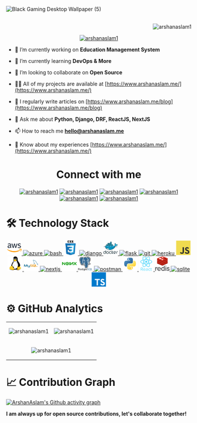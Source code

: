 
![Black Gaming Desktop Wallpaper (5)](https://user-images.githubusercontent.com/54641847/196454964-7a325464-a26e-46e2-ac2c-8587f73f90b8.png)

<p align="right"><br><img src="https://komarev.com/ghpvc/?username=arshanaslam1&label=Profile%20views&color=0e75b6&style=flat" alt="arshanaslam1" /></p>

<p align="center"> <a href="https://github.com/ryo-ma/github-profile-trophy"><img src="https://github-profile-trophy.vercel.app/?username=arshanaslam1&theme=alduin" alt="arshanaslam1" /></a> </p>


- 🔭 I’m currently working on **Education Management System**

- 🌱 I’m currently learning **DevOps & More**

- 👯 I’m looking to collaborate on **Open Source**

- 👨‍💻 All of my projects are available at [https://www.arshanaslam.me/](https://www.arshanaslam.me/)

- 📝 I regularly write articles on [https://www.arshanaslam.me/blog](https://www.arshanaslam.me/blog)

- 💬 Ask me about **Python, Django, DRF, ReactJS, NextJS**

- 📫 How to reach me **hello@arshanaslam.me**

- 📄 Know about my experiences [https://www.arshanaslam.me/](https://www.arshanaslam.me/)

<h1 align="center">
Connect with me</h1>
<p align="center">
<a href="https://twitter.com/arshanaslam1" target="blank"><img align="center" src="https://raw.githubusercontent.com/rahuldkjain/github-profile-readme-generator/master/src/images/icons/Social/twitter.svg" alt="arshanaslam1" height="30" width="40" /></a>
<a href="https://linkedin.com/in/arshanaslam1" target="blank"><img align="center" src="https://raw.githubusercontent.com/rahuldkjain/github-profile-readme-generator/master/src/images/icons/Social/linked-in-alt.svg" alt="arshanaslam1" height="30" width="40" /></a>
<a href="https://kaggle.com/arshanaslam1" target="blank"><img align="center" src="https://raw.githubusercontent.com/rahuldkjain/github-profile-readme-generator/master/src/images/icons/Social/kaggle.svg" alt="arshanaslam1" height="30" width="40" /></a>
<a href="https://fb.com/arshanaslam1" target="blank"><img align="center" src="https://raw.githubusercontent.com/rahuldkjain/github-profile-readme-generator/master/src/images/icons/Social/facebook.svg" alt="arshanaslam1" height="30" width="40" /></a>
<a href="https://instagram.com/arshanaslam1" target="blank"><img align="center" src="https://raw.githubusercontent.com/rahuldkjain/github-profile-readme-generator/master/src/images/icons/Social/instagram.svg" alt="arshanaslam1" height="30" width="40" /></a>
<a href="https://www.hackerrank.com/arshanaslam1" target="blank"><img align="center" src="https://raw.githubusercontent.com/rahuldkjain/github-profile-readme-generator/master/src/images/icons/Social/hackerrank.svg" alt="arshanaslam1" height="30" width="40" /></a>
</p>

<h1 align="left">🛠 Technology Stack</h1>
<p align="center"> <a href="https://aws.amazon.com" target="_blank" rel="noreferrer"> <img src="https://raw.githubusercontent.com/devicons/devicon/master/icons/amazonwebservices/amazonwebservices-original-wordmark.svg" alt="aws" width="40" height="40"/> </a> <a href="https://azure.microsoft.com/en-in/" target="_blank" rel="noreferrer"> <img src="https://www.vectorlogo.zone/logos/microsoft_azure/microsoft_azure-icon.svg" alt="azure" width="40" height="40"/> </a> <a href="https://www.gnu.org/software/bash/" target="_blank" rel="noreferrer"> <img src="https://www.vectorlogo.zone/logos/gnu_bash/gnu_bash-icon.svg" alt="bash" width="40" height="40"/> </a> <a href="https://www.w3schools.com/css/" target="_blank" rel="noreferrer"> <img src="https://raw.githubusercontent.com/devicons/devicon/master/icons/css3/css3-original-wordmark.svg" alt="css3" width="40" height="40"/> </a> <a href="https://www.djangoproject.com/" target="_blank" rel="noreferrer"> <img src="https://cdn.worldvectorlogo.com/logos/django.svg" alt="django" width="40" height="40"/> </a> <a href="https://www.docker.com/" target="_blank" rel="noreferrer"> <img src="https://raw.githubusercontent.com/devicons/devicon/master/icons/docker/docker-original-wordmark.svg" alt="docker" width="40" height="40"/> </a> <a href="https://flask.palletsprojects.com/" target="_blank" rel="noreferrer"> <img src="https://www.vectorlogo.zone/logos/pocoo_flask/pocoo_flask-icon.svg" alt="flask" width="40" height="40"/> </a> <a href="https://git-scm.com/" target="_blank" rel="noreferrer"> <img src="https://www.vectorlogo.zone/logos/git-scm/git-scm-icon.svg" alt="git" width="40" height="40"/> </a> <a href="https://heroku.com" target="_blank" rel="noreferrer"> <img src="https://www.vectorlogo.zone/logos/heroku/heroku-icon.svg" alt="heroku" width="40" height="40"/> </a> <a href="https://developer.mozilla.org/en-US/docs/Web/JavaScript" target="_blank" rel="noreferrer"> <img src="https://raw.githubusercontent.com/devicons/devicon/master/icons/javascript/javascript-original.svg" alt="javascript" width="40" height="40"/> </a> <a href="https://www.linux.org/" target="_blank" rel="noreferrer"> <img src="https://raw.githubusercontent.com/devicons/devicon/master/icons/linux/linux-original.svg" alt="linux" width="40" height="40"/> </a> <a href="https://www.mysql.com/" target="_blank" rel="noreferrer"> <img src="https://raw.githubusercontent.com/devicons/devicon/master/icons/mysql/mysql-original-wordmark.svg" alt="mysql" width="40" height="40"/> </a> <a href="https://nextjs.org/" target="_blank" rel="noreferrer"> <img src="https://cdn.worldvectorlogo.com/logos/nextjs-2.svg" alt="nextjs" width="40" height="40"/> </a> <a href="https://www.nginx.com" target="_blank" rel="noreferrer"> <img src="https://raw.githubusercontent.com/devicons/devicon/master/icons/nginx/nginx-original.svg" alt="nginx" width="40" height="40"/> </a> <a href="https://www.postgresql.org" target="_blank" rel="noreferrer"> <img src="https://raw.githubusercontent.com/devicons/devicon/master/icons/postgresql/postgresql-original-wordmark.svg" alt="postgresql" width="40" height="40"/> </a> <a href="https://postman.com" target="_blank" rel="noreferrer"> <img src="https://www.vectorlogo.zone/logos/getpostman/getpostman-icon.svg" alt="postman" width="40" height="40"/> </a> <a href="https://www.python.org" target="_blank" rel="noreferrer"> <img src="https://raw.githubusercontent.com/devicons/devicon/master/icons/python/python-original.svg" alt="python" width="40" height="40"/> </a> <a href="https://reactjs.org/" target="_blank" rel="noreferrer"> <img src="https://raw.githubusercontent.com/devicons/devicon/master/icons/react/react-original-wordmark.svg" alt="react" width="40" height="40"/> </a> <a href="https://redis.io" target="_blank" rel="noreferrer"> <img src="https://raw.githubusercontent.com/devicons/devicon/master/icons/redis/redis-original-wordmark.svg" alt="redis" width="40" height="40"/> </a> <a href="https://www.sqlite.org/" target="_blank" rel="noreferrer"> <img src="https://www.vectorlogo.zone/logos/sqlite/sqlite-icon.svg" alt="sqlite" width="40" height="40"/> </a> <a href="https://www.typescriptlang.org/" target="_blank" rel="noreferrer"> <img src="https://raw.githubusercontent.com/devicons/devicon/master/icons/typescript/typescript-original.svg" alt="typescript" width="40" height="40"/> </a> </p>
<h1 align="left">⚙️ GitHub Analytics</h1>
<table align="center">
  <tr>
  <td>
    <p><img height="180px" src="https://github-readme-stats.vercel.app/api?username=arshanaslam1&show_icons=true&locale=en&theme=dark" alt="arshanaslam1" />   </p>
  </td>
  <td>
<p><img height="180px"  src="https://github-readme-stats.vercel.app/api/top-langs?username=arshanaslam1&show_icons=true&locale=en&layout=compact&theme=dark" alt="arshanaslam1" /></p>
  </td>
    </tr>
  <tr>
    <td colspan="2" align="center">
    <p><img align="center" src="https://github-readme-streak-stats.herokuapp.com/?user=arshanaslam1&&theme=dark" alt="arshanaslam1" /></p>
    </td>
  </tr>
  </table>
  

# 📈 Contribution Graph  
 [![ArshanAslam's Github activity graph](https://activity-graph.herokuapp.com/graph?username=arshanaslam1&&theme=chartreuse-dark)](https://github.com/arshanaslam1)
 

**I am always up for open source contributions, let's collaborate together!**
 




